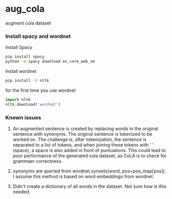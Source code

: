 # aug_cola
augment cola dataset

### Install spacy and wordnet 

Install Spacy
```bash
pip install spacy
python -m spacy download en_core_web_sm
```

Install wordnet
```bash
pip install -U nltk
```
for the first time you use wordnet
```python
import nltk
nltk.download('wordnet')
```

### Known issues
1. An augmented sentence is created by replacing words in the original sentence with synonyms. The original sentence is tokenized to be worked on. The challenge is, after tokenization, the sentence is separated to a list of tokens, and when joining these tokens with ' ' (space), a space is also added in front of puntuations. This could lead to poor performance of the generated cola dataset, as CoLA is to check for grammaer correctness. 


2. synonyms are queried from wordnet.synsets(word, pos=pos_map[pos]). I assume this method is based on word embeddings from wordnet. 

3. Didn't create a dictionary of all words in the dataset. Not sure how is this needed. 
